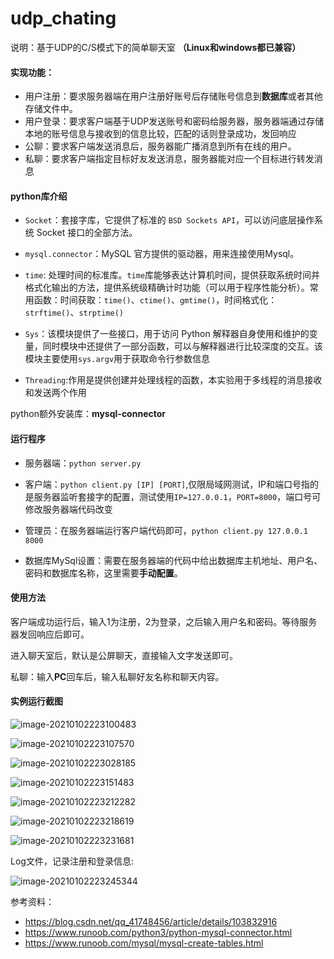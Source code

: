 # udp_chating
说明：基于UDP的C/S模式下的简单聊天室 **（Linux和windows都已兼容）**

#### 实现功能：

- 用户注册：要求服务器端在用户注册好账号后存储账号信息到**数据库**或者其他存储文件中。
- 用户登录：要求客户端基于UDP发送账号和密码给服务器，服务器端通过存储本地的账号信息与接收到的信息比较，匹配的话则登录成功，发回响应
- 公聊：要求客户端发送消息后，服务器能广播消息到所有在线的用户。
- 私聊：要求客户端指定目标好友发送消息，服务器能对应一个目标进行转发消息

#### python库介绍

- `Socket`：套接字库，它提供了标准的 `BSD Sockets API`，可以访问底层操作系统 Socket 接口的全部方法。

- `mysql.connector`：MySQL 官方提供的驱动器，用来连接使用Mysql。

- `time`: 处理时间的标准库。`time`库能够表达计算机时间，提供获取系统时间并格式化输出的方法，提供系统级精确计时功能（可以用于程序性能分析）。常用函数：时间获取：`time()`、`ctime()`、`gmtime()`，时间格式化：`strftime()`、`strptime()`
- `Sys`：该模块提供了一些接口，用于访问 Python 解释器自身使用和维护的变量，同时模块中还提供了一部分函数，可以与解释器进行比较深度的交互。该模块主要使用`sys.argv`用于获取命令行参数信息
- `Threading`:作用是提供创建并处理线程的函数，本实验用于多线程的消息接收和发送两个作用

python额外安装库：**mysql-connector**

#### 运行程序

- 服务器端：`python server.py`

- 客户端：`python client.py [IP] [PORT]`,仅限局域网测试，IP和端口号指的是服务器监听套接字的配置，测试使用`IP=127.0.0.1`，`PORT=8000`，端口号可修改服务器端代码改变

- 管理员：在服务器端运行客户端代码即可，`python client.py 127.0.0.1 8000`

- 数据库MySql设置：需要在服务器端的代码中给出数据库主机地址、用户名、密码和数据库名称，这里需要**手动配置**。

#### 使用方法

客户端成功运行后，输入1为注册，2为登录，之后输入用户名和密码。等待服务器发回响应后即可。

进入聊天室后，默认是公屏聊天，直接输入文字发送即可。

私聊：输入**PC**回车后，输入私聊好友名称和聊天内容。

#### 实例运行截图

![image-20210102223100483](https://raw.githubusercontent.com/Abandon339/Note_Book_picture/master/img/image-20210102223100483.png)

![image-20210102223107570](https://raw.githubusercontent.com/Abandon339/Note_Book_picture/master/img/image-20210102223107570.png)

![image-20210102223028185](https://raw.githubusercontent.com/Abandon339/Note_Book_picture/master/img/image-20210102223028185.png)

![image-20210102223151483](https://raw.githubusercontent.com/Abandon339/Note_Book_picture/master/img/image-20210102223151483.png)

![image-20210102223212282](https://raw.githubusercontent.com/Abandon339/Note_Book_picture/master/img/image-20210102223212282.png)

![image-20210102223218619](https://raw.githubusercontent.com/Abandon339/Note_Book_picture/master/img/image-20210102223218619.png)

![image-20210102223231681](https://raw.githubusercontent.com/Abandon339/Note_Book_picture/master/img/image-20210102223231681.png)

Log文件，记录注册和登录信息:

![image-20210102223245344](https://raw.githubusercontent.com/Abandon339/Note_Book_picture/master/img/image-20210102223245344.png)

参考资料：

- https://blog.csdn.net/qq_41748456/article/details/103832916
- https://www.runoob.com/python3/python-mysql-connector.html
- https://www.runoob.com/mysql/mysql-create-tables.html